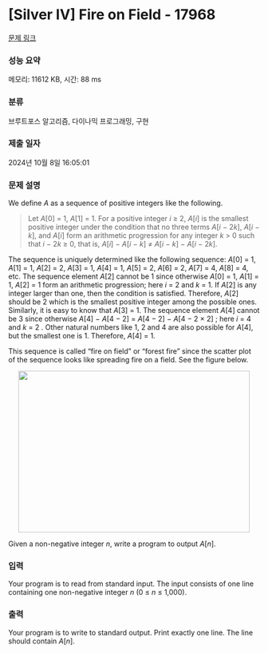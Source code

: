 # [Silver IV] Fire on Field - 17968 

[문제 링크](https://www.acmicpc.net/problem/17968) 

### 성능 요약

메모리: 11612 KB, 시간: 88 ms

### 분류

브루트포스 알고리즘, 다이나믹 프로그래밍, 구현

### 제출 일자

2024년 10월 8일 16:05:01

### 문제 설명

<p>We define <em>A</em> as a sequence of positive integers like the following.</p>

<blockquote>
<p>Let <em>A</em>[0] = 1, <em>A</em>[1] = 1. For a positive integer <em>i</em> ≥ 2, <em>A</em>[<em>i</em>] is the smallest positive integer under the condition that no three terms <em>A</em>[<em>i</em> − 2<em>k</em>], <em>A</em>[<em>i</em> − <em>k</em>], and <em>A</em>[<em>i</em>] form an arithmetic progression for any integer <em>k</em> > 0 such that <em>i</em> − 2<em>k</em> ≥ 0, that is, <em>A</em>[<em>i</em>] − <em>A</em>[<em>i</em> − <em>k</em>] ≠ <em>A</em>[<em>i</em> − <em>k</em>] − <em>A</em>[<em>i</em> − 2<em>k</em>].</p>
</blockquote>

<p>The sequence is uniquely determined like the following sequence: <em>A</em>[0] = 1, <em>A</em>[1] = 1, <em>A</em>[2] = 2, <em>A</em>[3] = 1, <em>A</em>[4] = 1, <em>A</em>[5] = 2, <em>A</em>[6] = 2, <em>A</em>[7] = 4, <em>A</em>[8] = 4, etc. The sequence element <em>A</em>[2] cannot be 1 since otherwise <em>A</em>[0] = 1, <em>A</em>[1] = 1, <em>A</em>[2] = 1 form an arithmetic progression; here <em>i</em> = 2 and <em>k</em> = 1. If <em>A</em>[2] is any integer larger than one, then the condition is satisfied. Therefore, <em>A</em>[2] should be 2 which is the smallest positive integer among the possible ones. Similarly, it is easy to know that <em>A</em>[3] = 1. The sequence element <em>A</em>[4] cannot be 3 since otherwise <em>A</em>[4] − <em>A</em>[4 − 2] = <em>A</em>[4 − 2] − <em>A</em>[4 − 2 × 2] ; here <em>i</em> = 4 and <em>k</em> = 2 . Other natural numbers like 1, 2 and 4 are also possible for <em>A</em>[4], but the smallest one is 1. Therefore, <em>A</em>[4] = 1.</p>

<p>This sequence is called “fire on field” or “forest fire” since the scatter plot of the sequence looks like spreading fire on a field. See the figure below.</p>

<p style="text-align: center;"><img alt="" src="https://upload.acmicpc.net/54909aee-bd6b-4c80-899e-2b11fbc75251/-/preview/" style="width: 464px; height: 324px;"></p>

<p>Given a non-negative integer <em>n</em>, write a program to output <em>A</em>[<em>n</em>].</p>

### 입력 

 <p>Your program is to read from standard input. The input consists of one line containing one non-negative integer <em>n</em> (0 ≤ <em>n</em> ≤ 1,000).</p>

### 출력 

 <p>Your program is to write to standard output. Print exactly one line. The line should contain <em>A</em>[<em>n</em>].</p>

